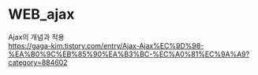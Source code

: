 # WEB_ajax
Ajax의 개념과 적용 <br>
https://gaga-kim.tistory.com/entry/Ajax-Ajax%EC%9D%98-%EA%B0%9C%EB%85%90%EA%B3%BC-%EC%A0%81%EC%9A%A9?category=884602
